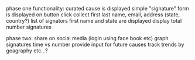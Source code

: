 phase one functionality:
curated cause is displayed
simple "signature" form is displayed on button click
  collect first last name, email, address (state, country?)
list of signators first name and state are displayed
display total number signatures

phase two:
share on social media (login using face book etc)
graph signatures time vs number
provide input for future causes
track trends by geagraphy etc...?

